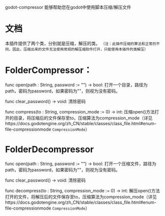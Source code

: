  godot-compressor
能够帮助您在godot中使用脚本压缩/解压文件

# 文档
本插件提供了两个类，分别就是压缩，解压的类。
`（注：此插件压缩的算法和正常的不同，因此，压缩出来的文件无法使用常规的解压缩软件打开，只能使用本插件的类解压）`

# FolderCompressor：

func open(path : String, password := "") -> bool:
打开一个目录，路径为path，密码为password，如果密码为""，则视为没有密码。

func clear_password() -> void:
清除密码

func compress(to : String, compression_mode := 0) -> int:
压缩open()方法打开的目录，将压缩后的文件保存至to，压缩算法为compression_mode（详见https://docs.godotengine.org/zh_CN/stable/classes/class_file.html#enum-file-compressionmode    ```CompressionMode```）



# FolderDecompressor


func open(path : String, password := "") -> bool:
打开一个压缩文件，路径为path，密码为password，如果密码为""，则视为没有密码。

func clear_password() -> void:
清除密码

func decompress(to : String, compression_mode := 0) -> int:
解压open()方法打开的文件，将解压后的文件保存至to，压缩算法为compression_mode（详见https://docs.godotengine.org/zh_CN/stable/classes/class_file.html#enum-file-compressionmode    ```CompressionMode```）

